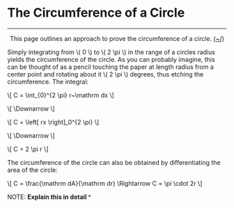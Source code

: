 # The Circumference of a Circle

---

<center>
<p>This page outlines an approach to prove the circumference of a circle. <a href="../../../Home.html">(~/)</a></p>
</center>

Simply integrating from \\( 0 \\) to \\( 2 \pi \\) in the range of a circles radius yields the circumference of the circle. As you can probably imagine, this can be thought of as a pencil touching the paper at length radius from a center point and rotating about it \\( 2 \pi \\) degrees, thus etching the circumference. The integral:

\\[
C = \int_{0}^{2 \pi} r~\mathrm dx 
\\]

\\[ \Downarrow \\]

\\[
C = \left[ rx \right]_0^{2 \pi}
\\]

\\[ \Downarrow \\]

<div class="answer">
\[ C = 2 \pi r \]
</div>

The circumference of the circle can also be obtained by differentiating the area of the circle:

\\[ 
C = \frac{\mathrm dA}{\mathrm dr} \Rightarrow 
C = \pi \cdot 2r 
\\]

NOTE: **Explain this in detail ^**
